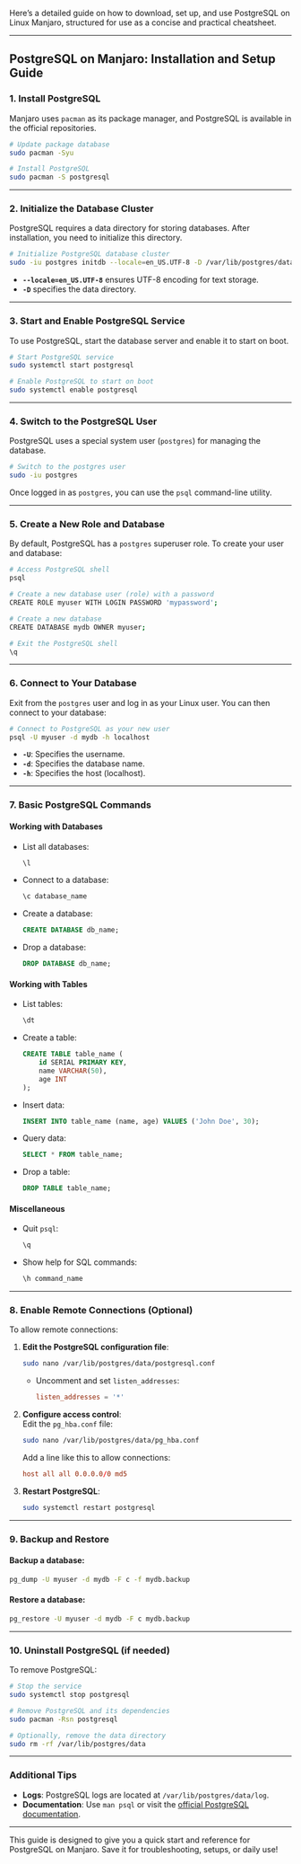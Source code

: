 Here’s a detailed guide on how to download, set up, and use PostgreSQL on Linux Manjaro, structured for use as a concise and practical cheatsheet. 

---

## PostgreSQL on Manjaro: Installation and Setup Guide  

### 1. **Install PostgreSQL**  
Manjaro uses `pacman` as its package manager, and PostgreSQL is available in the official repositories.  

```bash
# Update package database
sudo pacman -Syu

# Install PostgreSQL
sudo pacman -S postgresql
```

---

### 2. **Initialize the Database Cluster**  
PostgreSQL requires a data directory for storing databases. After installation, you need to initialize this directory.  

```bash
# Initialize PostgreSQL database cluster
sudo -iu postgres initdb --locale=en_US.UTF-8 -D /var/lib/postgres/data
```

- **`--locale=en_US.UTF-8`** ensures UTF-8 encoding for text storage.  
- **`-D`** specifies the data directory.

---

### 3. **Start and Enable PostgreSQL Service**  
To use PostgreSQL, start the database server and enable it to start on boot.  

```bash
# Start PostgreSQL service
sudo systemctl start postgresql

# Enable PostgreSQL to start on boot
sudo systemctl enable postgresql
```

---

### 4. **Switch to the PostgreSQL User**  
PostgreSQL uses a special system user (`postgres`) for managing the database.  

```bash
# Switch to the postgres user
sudo -iu postgres
```

Once logged in as `postgres`, you can use the `psql` command-line utility.  

---

### 5. **Create a New Role and Database**  
By default, PostgreSQL has a `postgres` superuser role. To create your user and database:  

```bash
# Access PostgreSQL shell
psql

# Create a new database user (role) with a password
CREATE ROLE myuser WITH LOGIN PASSWORD 'mypassword';

# Create a new database
CREATE DATABASE mydb OWNER myuser;

# Exit the PostgreSQL shell
\q
```

---

### 6. **Connect to Your Database**  
Exit from the `postgres` user and log in as your Linux user. You can then connect to your database:  

```bash
# Connect to PostgreSQL as your new user
psql -U myuser -d mydb -h localhost
```

- **`-U`**: Specifies the username.  
- **`-d`**: Specifies the database name.  
- **`-h`**: Specifies the host (localhost).  

---

### 7. **Basic PostgreSQL Commands**  

#### Working with Databases
- List all databases:  
  ```sql
  \l
  ```  
- Connect to a database:  
  ```sql
  \c database_name
  ```  
- Create a database:  
  ```sql
  CREATE DATABASE db_name;
  ```  
- Drop a database:  
  ```sql
  DROP DATABASE db_name;
  ```  

#### Working with Tables
- List tables:  
  ```sql
  \dt
  ```  
- Create a table:  
  ```sql
  CREATE TABLE table_name (
      id SERIAL PRIMARY KEY,
      name VARCHAR(50),
      age INT
  );
  ```  
- Insert data:  
  ```sql
  INSERT INTO table_name (name, age) VALUES ('John Doe', 30);
  ```  
- Query data:  
  ```sql
  SELECT * FROM table_name;
  ```  
- Drop a table:  
  ```sql
  DROP TABLE table_name;
  ```  

#### Miscellaneous
- Quit `psql`:  
  ```sql
  \q
  ```  
- Show help for SQL commands:  
  ```sql
  \h command_name
  ```  

---

### 8. **Enable Remote Connections (Optional)**  
To allow remote connections:  

1. **Edit the PostgreSQL configuration file**:  
   ```bash
   sudo nano /var/lib/postgres/data/postgresql.conf
   ```  
   - Uncomment and set `listen_addresses`:  
     ```conf
     listen_addresses = '*'
     ```  

2. **Configure access control**:  
   Edit the `pg_hba.conf` file:  
   ```bash
   sudo nano /var/lib/postgres/data/pg_hba.conf
   ```  
   Add a line like this to allow connections:  
   ```conf
   host all all 0.0.0.0/0 md5
   ```  

3. **Restart PostgreSQL**:  
   ```bash
   sudo systemctl restart postgresql
   ```

---

### 9. **Backup and Restore**  
#### Backup a database:  
```bash
pg_dump -U myuser -d mydb -F c -f mydb.backup
```

#### Restore a database:  
```bash
pg_restore -U myuser -d mydb -F c mydb.backup
```

---

### 10. **Uninstall PostgreSQL (if needed)**  
To remove PostgreSQL:  

```bash
# Stop the service
sudo systemctl stop postgresql

# Remove PostgreSQL and its dependencies
sudo pacman -Rsn postgresql

# Optionally, remove the data directory
sudo rm -rf /var/lib/postgres/data
```

---

### Additional Tips  
- **Logs**: PostgreSQL logs are located at `/var/lib/postgres/data/log`.  
- **Documentation**: Use `man psql` or visit the [official PostgreSQL documentation](https://www.postgresql.org/docs/).  

--- 

This guide is designed to give you a quick start and reference for PostgreSQL on Manjaro. Save it for troubleshooting, setups, or daily use!
